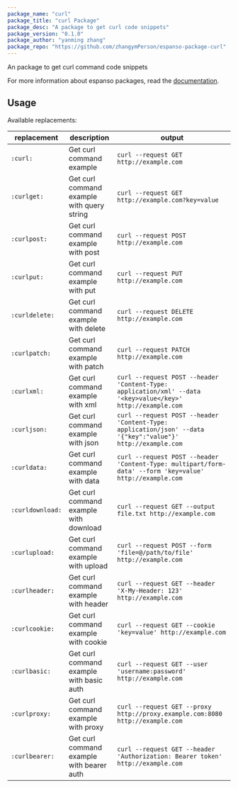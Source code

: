 ```yaml
---
package_name: "curl"
package_title: "curl Package"
package_desc: "A package to get curl code snippets"
package_version: "0.1.0"
package_author: "yanming zhang"
package_repo: "https://github.com/zhangymPerson/espanso-package-curl"
---
```

An package to get curl command code snippets 

For more information about espanso packages, read the [documentation](https://espanso.org/docs/).

## Usage

Available replacements:

| replacement      | description                                | output                                                                                                      |
| ---------------- | ------------------------------------------ | ----------------------------------------------------------------------------------------------------------- |
| `:curl:`         | Get curl command example                   | `curl --request GET http://example.com`                                                                     |
| `:curlget:`      | Get curl command example with query string | `curl --request GET http://example.com?key=value`                                                           |
| `:curlpost:`     | Get curl command example with post         | `curl --request POST http://example.com`                                                                    |
| `:curlput:`      | Get curl command example with put          | `curl --request PUT http://example.com`                                                                     |
| `:curldelete:`   | Get curl command example with delete       | `curl --request DELETE http://example.com`                                                                  |
| `:curlpatch:`    | Get curl command example with patch        | `curl --request PATCH http://example.com`                                                                   |
| `:curlxml:`      | Get curl command example with xml          | `curl --request POST --header 'Content-Type: application/xml' --data '<key>value</key>' http://example.com` |
| `:curljson:`     | Get curl command example with json         | `curl --request POST --header 'Content-Type: application/json' --data '{"key":"value"}' http://example.com` |
| `:curldata:`     | Get curl command example with data         | `curl --request POST --header 'Content-Type: multipart/form-data' --form 'key=value' http://example.com`    |
| `:curldownload:` | Get curl command example with download     | `curl --request GET --output file.txt http://example.com`                                                   |
| `:curlupload:`   | Get curl command example with upload       | `curl --request POST --form 'file=@/path/to/file' http://example.com`                                       |
| `:curlheader:`   | Get curl command example with header       | `curl --request GET --header 'X-My-Header: 123' http://example.com`                                         |
| `:curlcookie:`   | Get curl command example with cookie       | `curl --request GET --cookie 'key=value' http://example.com`                                                |
| `:curlbasic:`    | Get curl command example with basic auth   | `curl --request GET --user 'username:password' http://example.com`                                          |
| `:curlproxy:`    | Get curl command example with proxy        | `curl --request GET --proxy http://proxy.example.com:8080 http://example.com`                               |
| `:curlbearer:`   | Get curl command example with bearer auth  | `curl --request GET --header 'Authorization: Bearer token' http://example.com`                              |
